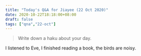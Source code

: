 ```yaml
---
title: "Today's Q&A for Jiayee (22 Oct 2020)"
date: 2020-10-22T18:18:00+08:00
draft: false
tags: ["qna","22-oct"]
---
```

> Write down a haku about your day.

I listened to Eve, I finished reading a book, the birds are noisy.
